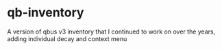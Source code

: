 # qb-inventory
A version of qbus v3 inventory that I continued to work on over the years, adding individual decay and context menu
